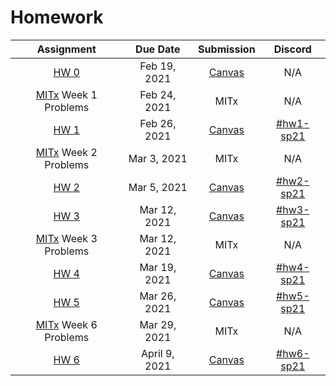 # Homework

| Assignment | Due Date | Submission| Discord |
|:----------:|:--------:|:----------:|:-------:|
| [HW 0](/hw0/) | Feb 19, 2021 | [Canvas](https://canvas.mit.edu/courses/7590/assignments/101125)| N/A |
| [MITx](https://lms.mitx.mit.edu/courses/course-v1:MITx+6.S083r+2021_Spring/courseware/188e039bccf9469aa056d75c358b0875/7935a0eb8d8f46f5ad5c129878bf59df/?activate_block_id=block-v1%3AMITx%2B6.S083r%2B2021_Spring%2Btype%40sequential%2Bblock%407935a0eb8d8f46f5ad5c129878bf59df) Week 1 Problems | Feb 24, 2021 | MITx  | N/A|
| [HW 1](/hw1/) | Feb 26, 2021 | [Canvas](https://canvas.mit.edu/courses/7590/assignments/101953)| [#hw1-sp21](https://discord.gg/mjHhUYbCA3)|
| [MITx](https://lms.mitx.mit.edu/courses/course-v1:MITx+6.S083r+2021_Spring/courseware/188e039bccf9469aa056d75c358b0875/92a4ed5b7aa246f0a166b2211e585e58/?activate_block_id=block-v1%3AMITx%2B6.S083r%2B2021_Spring%2Btype%40sequential%2Bblock%4092a4ed5b7aa246f0a166b2211e585e58) Week 2 Problems | Mar 3, 2021 | MITx | N/A|
| [HW 2](/hw2/) | Mar 5, 2021 | [Canvas](https://canvas.mit.edu/courses/7590/assignments/103109)| [#hw2-sp21](https://discord.gg/Xz7N4D2B2b)|
| [HW 3](/hw3/) | Mar 12, 2021 | [Canvas](https://canvas.mit.edu/courses/7590/assignments/104345)| [#hw3-sp21](https://discord.gg/hpNWQgXaeg)|
| [MITx](https://lms.mitx.mit.edu/courses/course-v1:MITx+6.S083r+2021_Spring/courseware/188e039bccf9469aa056d75c358b0875/15208f43f67b42d78d363b6a2621a7f4/1?activate_block_id=block-v1%3AMITx%2B6.S083r%2B2021_Spring%2Btype%40vertical%2Bblock%40bf0c46ddb8b848728442f829ed5026b7) Week 3 Problems | Mar 12, 2021 | MITx | N/A|
| [HW 4](/hw4/) | Mar 19, 2021 | [Canvas](https://canvas.mit.edu/courses/7590/assignments/105266)| [#hw4-sp21](https://discord.gg/Crm9kBhR7Z)|
| [HW 5](/hw5/) | Mar 26, 2021 | [Canvas](https://canvas.mit.edu/courses/7590/assignments/105975)| [#hw5-sp21](https://discord.gg/gWKfBHT3HW)|
| [MITx](https://lms.mitx.mit.edu/courses/course-v1:MITx+6.S083r+2021_Spring/courseware/188e039bccf9469aa056d75c358b0875/08e1e0ea683140848b8e20715b4f5134/1?activate_block_id=block-v1%3AMITx%2B6.S083r%2B2021_Spring%2Btype%40vertical%2Bblock%4004de5b8a0c434d8f8135aec1bb79196d) Week 6 Problems | Mar 29, 2021 | MITx | N/A|
| [HW 6](/hw6/) | April 9, 2021 | [Canvas](https://canvas.mit.edu/courses/7590/assignments/108611)| [#hw6-sp21](https://discord.gg/tUp4G9bsZ9)|
